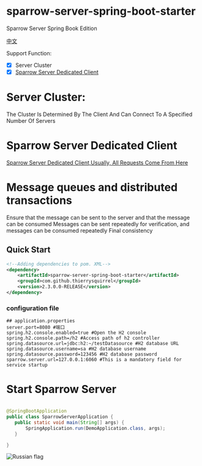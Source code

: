 # sparrow-server-spring-boot-starter

Sparrow Server Spring Book Edition

[中文](./README_zh_CN.md)

Support Function:

- [x] Server Cluster
- [x] [Sparrow Server Dedicated Client](https://github.com/ThierrySquirrel/sparrow-spring-boot-starter)

# Server Cluster:

The Cluster Is Determined By The Client And Can Connect To A Specified Number Of Servers

# Sparrow Server Dedicated Client

[Sparrow Server Dedicated Client,Usually, All Requests Come From Here](https://github.com/ThierrySquirrel/sparrow-spring-boot-starter)

# Message queues and distributed transactions

Ensure that the message can be sent to the server and that the message can be consumed
Messages can be sent repeatedly for verification, and messages can be consumed repeatedly
Final consistency

## Quick Start

```xml
<!--Adding dependencies to pom. XML-->
<dependency>
    <artifactId>sparrow-server-spring-boot-starter</artifactId>
    <groupId>com.github.thierrysquirrel</groupId>
    <version>2.3.0.0-RELEASE</version>
</dependency>
``` 

### configuration file

 ```properties
 ## application.properties
server.port=8080 #端口
spring.h2.console.enabled=true #Open the H2 console
spring.h2.console.path=/h2 #Access path of h2 controller
spring.datasource.url=jdbc:h2:~/testDatasource #H2 database URL
spring.datasource.username=sa #H2 database username
spring.datasource.password=123456 #H2 database password
sparrow.server.url=127.0.0.1:6060 #This is a mandatory field for service startup
 ```

# Start Sparrow Server

 ```java

@SpringBootApplication
public class SparrowServerApplication {
	public static void main(String[] args) {
		SpringApplication.run(DemoApplication.class, args);
	}

}
 ```
 
![Russian flag](https://user-images.githubusercontent.com/49895274/190372499-79f8088b-acd5-4440-9926-1d3afa08e10b.png)

